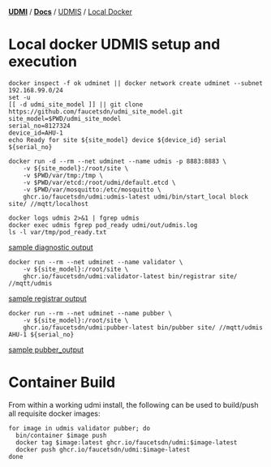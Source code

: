 [**UDMI**](../../) / [**Docs**](../) / [UDMIS](.) / [Local Docker](#)

# Local docker UDMIS setup and execution

```
docker inspect -f ok udminet || docker network create udminet --subnet 192.168.99.0/24
set -u
[[ -d udmi_site_model ]] || git clone https://github.com/faucetsdn/udmi_site_model.git
site_model=$PWD/udmi_site_model
serial_no=8127324
device_id=AHU-1
echo Ready for site ${site_model} device ${device_id} serial ${serial_no}
```

```
docker run -d --rm --net udminet --name udmis -p 8883:8883 \
    -v ${site_model}:/root/site \
    -v $PWD/var/tmp:/tmp \
    -v $PWD/var/etcd:/root/udmi/default.etcd \
    -v $PWD/var/mosquitto:/etc/mosquitto \
    ghcr.io/faucetsdn/udmi:udmis-latest udmi/bin/start_local block site/ //mqtt/localhost
```

```
docker logs udmis 2>&1 | fgrep udmis
docker exec udmis fgrep pod_ready udmi/out/udmis.log
ls -l var/tmp/pod_ready.txt
```

[sample diagnostic output](udmis_output.md)


```
docker run --rm --net udminet --name validator \
    -v ${site_model}:/root/site \
    ghcr.io/faucetsdn/udmi:validator-latest bin/registrar site/ //mqtt/udmis
```

[sample registrar output](registrar_output.md)

```
docker run --rm --net udminet --name pubber \
    -v ${site_model}:/root/site \
    ghcr.io/faucetsdn/udmi:pubber-latest bin/pubber site/ //mqtt/udmis AHU-1 ${serial_no}
```

[sample pubber_output](pubber_output.md)

# Container Build

From within a working udmi install, the following can be used to build/push all requisite docker images:

```
for image in udmis validator pubber; do
  bin/container $image push
  docker tag $image:latest ghcr.io/faucetsdn/udmi:$image-latest
  docker push ghcr.io/faucetsdn/udmi:$image-latest
done
```
